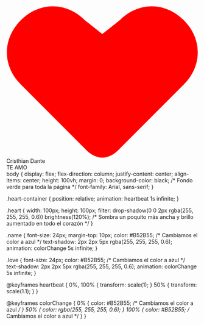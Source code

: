 <!DOCTYPE html>
<html lang="en">
<head>
    <meta charset="UTF-8">
    <meta name="viewport" content="width=device-width, initial-scale=1.0">
    <title>Corazón Latiendo</title>
    <link rel="stylesheet" href="dante.css">
</head>
<body>
    <div class="heart-container">
        <svg class="heart" viewBox="0 0 32 29.6">
            <path d="M16 29.6C15.1 29.6 14.1 29.1 13.4 28.4L2.4 17.4C-0.7 14.3 -0.7 9.8 2.4 6.7C5.5 3.6 10 3.6 13.1 6.7L16 9L18.9 6.7C22 3.6 26.5 3.6 29.6 6.7C32.7 9.8 32.7 14.3 29.6 17.4L18.6 28.4C17.9 29.1 16.9 29.6 16 29.6Z" fill="red" />
        </svg>
    </div>
    <div class="name">Cristhian Dante</div>
    <div class="love">TE AMO</div>
  
</body>
</html>
body {
    display: flex;
    flex-direction: column;
    justify-content: center;
    align-items: center;
    height: 100vh;
    margin: 0;
    background-color: black; /* Fondo verde para toda la página */
    font-family: Arial, sans-serif;
}

.heart-container {
    position: relative;
    animation: heartbeat 1s infinite;
}

.heart {
    width: 100px;
    height: 100px;
    filter: drop-shadow(0 0 2px rgba(255, 255, 255, 0.6)) brightness(120%); /* Sombra un poquito más ancha y brillo aumentado en todo el corazón */
}

.name {
    font-size: 24px;
    margin-top: 10px;
    color: #B52B55; /* Cambiamos el color a azul */
    text-shadow: 2px 2px 5px rgba(255, 255, 255, 0.6);
    animation: colorChange 5s infinite;
}

.love {
    font-size: 24px;
    color: #B52B55; /* Cambiamos el color a azul */
    text-shadow: 2px 2px 5px rgba(255, 255, 255, 0.6);
    animation: colorChange 5s infinite;
}

@keyframes heartbeat {
    0%, 100% {
        transform: scale(1);
    }
    50% {
        transform: scale(1.1);
    }
}

@keyframes colorChange {
    0% {
        color: #B52B55; /* Cambiamos el color a azul */
    }
    50% {
        color: rgba(255, 255, 255, 0.6);
    }
    100% {
        color: #B52B55; /* Cambiamos el color a azul */
    }
}
